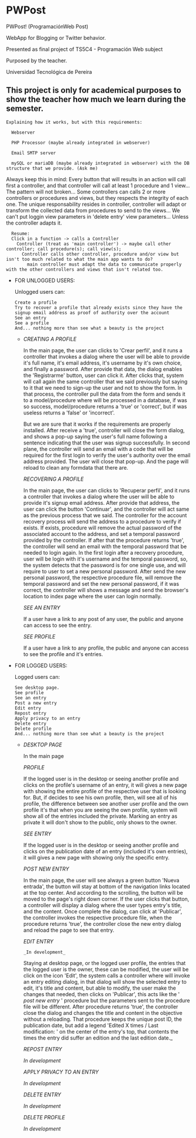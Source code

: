 # PWPost
  PWPost!
  (ProgramaciónWeb Post)
  
  WebApp for Blogging or Twitter behavior.
  
  Presented as final project of TS5C4 - Programación Web subject
  
  Purposed by the teacher.
  
  Universidad Tecnológica de Pereira
  
  This project is only for academical purposes to show the teacher how much we learn during the semester.
  -

    Explaining how it works, but with this requirements:
    
      Webserver
    
      PHP Processor (maybe already integrated in webserver)
    
      Email SMTP server
    
      mySQL or mariaDB (maybe already integrated in webserver) with the DB structure that we provide. (Ask me)
      
   Always keep this in mind:
      Every button that will results in an action will call first a controller, and that controller will call at least 1 procedure and 1 view...
      The pattern will not broken...
      Some controllers can calls 2 or more controllers or procedures and views, but they respects the integrity of each one.
      The unique responsability resides in controller, controller will adapt or transform the collected data from procedures to send to the views...
      We can't put loggin view parameters in 'delete entry' view parameters... Unless the controller adapts it.
      
      Resume:
      Click in a function -> calls a Controller
        Controller (treat as 'main controller') -> maybe call other controller; call procedure(s); call view(s);
          Controller calls other controller, procedure and/or view but isn't too much related to what the main app wants to do?
            main controller must adapt the data to communicate properly with the other controllers and views that isn't related too.
  
  -
    FOR UNLOGGED USERS:

    Unlogged users can:

        Create a profile
        Try to recover a profile that already exists since they have the signup email address as proof of authority over the account
        See an entry
        See a profile
        And... nothing more than see what a beauty is the project
    -
        *CREATING A PROFILE*
    
        In the main page, the user can clicks to 'Crear perfil', and it runs a controller that invokes a dialog where the user will be able to provide it's full name, it's email address, it's username by it's own choice, and finally a password.
        After provide that data, the dialog enables the 'Registrarme' button, user can click it.
        After clicks that, system will call again the same controller that we said previously but saying to it that we need to sign-up the user and not to show the form. 
        In that process, the controller pull the data from the form and sends it to a model/procedure where will be processed in a database, if  was so success, model/procedure returns a 'true' or 'correct', but if was useless returns a 'false' or 'incorrect'. 
        
        But we are sure that it works if the requirements are properly installed.
        After receive a 'true', controller will close the form dialog, and shows a pop-up saying the user's full name following a sentence indicating that the user was signup successfully. In second plane, the controller will send an email with a code that will be required for the first login to verify the user's authority over the email address provided.
        The user will close that pop-up. And the page will reload to clean any formdata that there are.
        
        
        *RECOVERING A PROFILE*
        
        In the main page, the user can clicks to 'Recuperar perfil', and it runs a controller that invokes a dialog where the user will be able to provide it's signup email address.
        After provide that address, the user can click the button 'Continuar', and the controller will act same as the previous process that we said.
        The controller for the account recovery process will send the address to a procedure to verify if exists.
        If exists, procedure will remove the actual password of the associated account to the address, and set a temporal password provided by the controller.
        If after that the procedure returns 'true', the controller will send an email with the temporal password that be needed to login again.
        In the first login after a recovery procedure, user will be login with it's username and the temporal password, so, the system detects that the password is for one single use, and will require to user to set a new personal password. 
        After send the new personal password, the respective procedure file, will remove the temporal password and set the new personal password, if it was correct, the controller will shows a message and send the browser's location to index page where the user can login normally.
        
        *SEE AN ENTRY*
        
        If a user have a link to any post of any user, the public and anyone can access to see the entry.
        
        *SEE PROFILE*
        
        If a user have a link to any profile, the public and anyone can access to see the profile and it's entries.

  -
    FOR LOGGED USERS:

    Logged users can:

        See desktop page.
        See profile
        See an entry
        Post a new entry
        Edit entry
        Repost entry
        Apply privacy to an entry
        Delete entry
        Delete profile
        And... nothing more than see what a beauty is the project
    -
        *DESKTOP PAGE*
    
        In the main page
        
        *PROFILE*
    
        If the logged user is in the desktop or seeing another profile and clicks on the profile's username of an entry, it will gives a new page with showing the entire profile of the respective user that is looking for. But, if decides to see his own profile, then, will see all of his profile, the difference between see another user profile and the own profile it's that when you are seeing the own profile, system will show all of the entries included the private. Marking an entry as private it will don't show to the public, only shows to the owner.
        
        *SEE ENTRY*
    
        If the logged user is in the desktop or seeing another profile and clicks on the publication date of an entry (included it's own entries), it will gives a new page with showing only the specific entry.
        
        *POST NEW ENTRY*
    
        In the main page, the user will see always a green button 'Nueva entrada', the button will stay at bottom of the navigation links located at the top center. And according to the scrolling, the button will be moved to the page's right down corner.
        If the user clicks that button, a controller will display a dialog where the user types entry's title, and the content. Once complete the dialog, can click at 'Publicar', the controller invokes the respective procedure file, when the procedure returns 'true', the controller close the new entry dialog and reload the page to see that entry.
        
        *EDIT ENTRY*
    
          _In development_
        Staying at desktop page, or the logged user profile, the entries that the logged user is the owner, these can be modified, the user will be click on the icon 'Edit', the system calls a controller where will invoke an entry editing dialog, in that dialog will show the selected entry to edit, it's title and content, but able to modify, the user make the changes that needed, then clicks on 'Publicar', this acts like the ' *post new entry* ' procedure but the parameters sent to the procedure file will be different. After procedure returns 'true', the controller close the dialog and changes the title and content in the objective without a reloading. That procedure keeps the unique post ID, the publication date, but add a legend 'Edited X times / Last modification: ' on the center of the entry's top, that contents the times the entry did suffer an edition and the last edition date._
        
        *REPOST ENTRY*
    
        _In development_
        
        *APPLY PRIVACY TO AN ENTRY* 
    
        _In development_
        
        *DELETE ENTRY*
    
        _In development_
        
        *DELETE PROFILE*
    
        _In development_